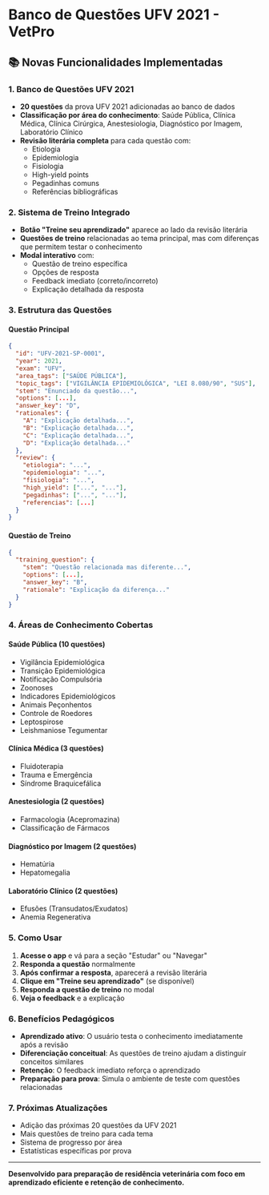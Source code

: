 # Banco de Questões UFV 2021 - VetPro

## 📚 Novas Funcionalidades Implementadas

### 1. Banco de Questões UFV 2021
- **20 questões** da prova UFV 2021 adicionadas ao banco de dados
- **Classificação por área do conhecimento**: Saúde Pública, Clínica Médica, Clínica Cirúrgica, Anestesiologia, Diagnóstico por Imagem, Laboratório Clínico
- **Revisão literária completa** para cada questão com:
  - Etiologia
  - Epidemiologia  
  - Fisiologia
  - High-yield points
  - Pegadinhas comuns
  - Referências bibliográficas

### 2. Sistema de Treino Integrado
- **Botão "Treine seu aprendizado"** aparece ao lado da revisão literária
- **Questões de treino** relacionadas ao tema principal, mas com diferenças que permitem testar o conhecimento
- **Modal interativo** com:
  - Questão de treino específica
  - Opções de resposta
  - Feedback imediato (correto/incorreto)
  - Explicação detalhada da resposta

### 3. Estrutura das Questões

#### Questão Principal
```json
{
  "id": "UFV-2021-SP-0001",
  "year": 2021,
  "exam": "UFV",
  "area_tags": ["SAÚDE PÚBLICA"],
  "topic_tags": ["VIGILÂNCIA EPIDEMIOLÓGICA", "LEI 8.080/90", "SUS"],
  "stem": "Enunciado da questão...",
  "options": [...],
  "answer_key": "D",
  "rationales": {
    "A": "Explicação detalhada...",
    "B": "Explicação detalhada...",
    "C": "Explicação detalhada...",
    "D": "Explicação detalhada..."
  },
  "review": {
    "etiologia": "...",
    "epidemiologia": "...",
    "fisiologia": "...",
    "high_yield": ["...", "..."],
    "pegadinhas": ["...", "..."],
    "referencias": [...]
  }
}
```

#### Questão de Treino
```json
{
  "training_question": {
    "stem": "Questão relacionada mas diferente...",
    "options": [...],
    "answer_key": "B",
    "rationale": "Explicação da diferença..."
  }
}
```

### 4. Áreas de Conhecimento Cobertas

#### Saúde Pública (10 questões)
- Vigilância Epidemiológica
- Transição Epidemiológica
- Notificação Compulsória
- Zoonoses
- Indicadores Epidemiológicos
- Animais Peçonhentos
- Controle de Roedores
- Leptospirose
- Leishmaniose Tegumentar

#### Clínica Médica (3 questões)
- Fluidoterapia
- Trauma e Emergência
- Síndrome Braquicefálica

#### Anestesiologia (2 questões)
- Farmacologia (Acepromazina)
- Classificação de Fármacos

#### Diagnóstico por Imagem (2 questões)
- Hematúria
- Hepatomegalia

#### Laboratório Clínico (2 questões)
- Efusões (Transudatos/Exudatos)
- Anemia Regenerativa

### 5. Como Usar

1. **Acesse o app** e vá para a seção "Estudar" ou "Navegar"
2. **Responda a questão** normalmente
3. **Após confirmar a resposta**, aparecerá a revisão literária
4. **Clique em "Treine seu aprendizado"** (se disponível)
5. **Responda a questão de treino** no modal
6. **Veja o feedback** e a explicação

### 6. Benefícios Pedagógicos

- **Aprendizado ativo**: O usuário testa o conhecimento imediatamente após a revisão
- **Diferenciação conceitual**: As questões de treino ajudam a distinguir conceitos similares
- **Retenção**: O feedback imediato reforça o aprendizado
- **Preparação para prova**: Simula o ambiente de teste com questões relacionadas

### 7. Próximas Atualizações

- Adição das próximas 20 questões da UFV 2021
- Mais questões de treino para cada tema
- Sistema de progresso por área
- Estatísticas específicas por prova

---

**Desenvolvido para preparação de residência veterinária com foco em aprendizado eficiente e retenção de conhecimento.**
